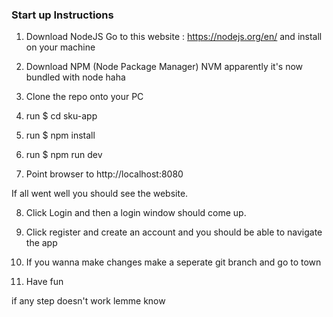 ### Start up Instructions

1) Download NodeJS
Go to this website : https://nodejs.org/en/ and install on your machine

2) Download NPM (Node Package Manager)
NVM apparently it's now bundled with node haha

3) Clone the repo onto your PC

4) run $ cd sku-app

5) run $ npm install

6) run $ npm run dev

7) Point browser to http://localhost:8080

If all went well you should see the website. 

8) Click Login and then a login window should come up.

9) Click register and create an account and you should be able to navigate the app

10) If you wanna make changes make a seperate git branch and go to town

11) Have fun

if any step doesn't work lemme know
